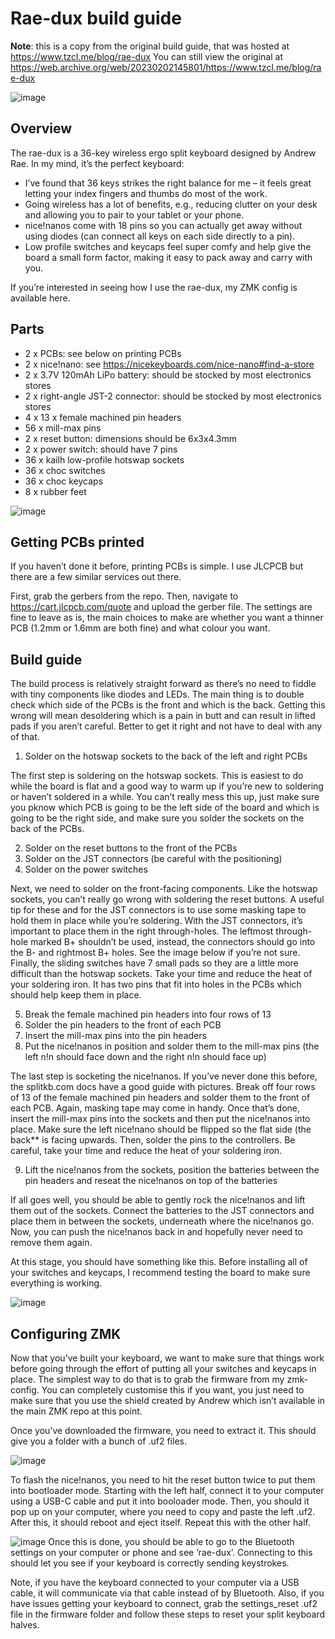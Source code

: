 # Rae-dux build guide

**Note**: this is a copy from the original build guide, that was hosted at https://www.tzcl.me/blog/rae-dux
You can still view the original at https://web.archive.org/web/20230202145801/https://www.tzcl.me/blog/rae-dux

![image](https://i.imgur.com/eRWbyCC.jpg)

## Overview



The rae-dux is a 36-key wireless ergo split keyboard designed by Andrew Rae. In my mind, it’s the perfect keyboard:

- I’ve found that 36 keys strikes the right balance for me – it feels great letting your index fingers and thumbs do most of the work.
- Going wireless has a lot of benefits, e.g., reducing clutter on your desk and allowing you to pair to your tablet or your phone.
- nice!nanos come with 18 pins so you can actually get away without using diodes (can connect all keys on each side directly to a pin).
- Low profile switches and keycaps feel super comfy and help give the board a small form factor, making it easy to pack away and carry with you.

If you’re interested in seeing how I use the rae-dux, my ZMK config is available here.

## Parts

- 2 x PCBs: see below on printing PCBs
- 2 x nice!nano: see https://nicekeyboards.com/nice-nano#find-a-store
- 2 x 3.7V 120mAh LiPo battery: should be stocked by most electronics stores
- 2 x right-angle JST-2 connector: should be stocked by most electronics stores
- 4 x 13 x female machined pin headers
- 56 x mill-max pins
- 2 x reset button: dimensions should be 6x3x4.3mm
- 2 x power switch: should have 7 pins
- 36 x kailh low-profile hotswap sockets
- 36 x choc switches
- 36 x choc keycaps
- 8 x rubber feet

![image](https://i.imgur.com/UIEahGC.jpg)
## Getting PCBs printed


If you haven’t done it before, printing PCBs is simple. I use JLCPCB but there are a few similar services out there.

First, grab the gerbers from the repo. Then, navigate to https://cart.jlcpcb.com/quote and upload the gerber file. The settings are fine to leave as is, the main choices to make are whether you want a thinner PCB (1.2mm or 1.6mm are both fine) and what colour you want.

## Build guide

The build process is relatively straight forward as there’s no need to fiddle with tiny components like diodes and LEDs. The main thing is to double check which side of the PCBs is the front and which is the back. Getting this wrong will mean desoldering which is a pain in butt and can result in lifted pads if you aren’t careful. Better to get it right and not have to deal with any of that.

1. Solder on the hotswap sockets to the back of the left and right PCBs

The first step is soldering on the hotswap sockets. This is easiest to do while the board is flat and a good way to warm up if you’re new to soldering or haven’t soldered in a while. You can’t really mess this up, just make sure you pknow which PCB is going to be the left side of the board and which is going to be the right side, and make sure you solder the sockets on the back of the PCBs.

2. Solder on the reset buttons to the front of the PCBs
3. Solder on the JST connectors (be careful with the positioning)
4. Solder on the power switches

Next, we need to solder on the front-facing components. Like the hotswap sockets, you can’t really go wrong with soldering the reset buttons. A useful tip for these and for the JST connectors is to use some masking tape to hold them in place while you’re soldering. With the JST connectors, it’s important to place them in the right through-holes. The leftmost through-hole marked B+ shouldn’t be used, instead, the connectors should go into the B- and rightmost B+ holes. See the image below if you’re not sure. Finally, the sliding switches have 7 small pads so they are a little more difficult than the hotswap sockets. Take your time and reduce the heat of your soldering iron. It has two pins that fit into holes in the PCBs which should help keep them in place.

5. Break the female machined pin headers into four rows of 13
6. Solder the pin headers to the front of each PCB
7. Insert the mill-max pins into the pin headers
8. Put the nice!nanos in position and solder them to the mill-max pins (the left n!n should face down and the right n!n should face up)

The last step is socketing the nice!nanos. If you’ve never done this before, the splitkb.com docs have a good guide with pictures. Break off four rows of 13 of the female machined pin headers and solder them to the front of each PCB. Again, masking tape may come in handy. Once that’s done, insert the mill-max pins into the sockets and then put the nice!nanos into place. Make sure the left nice!nano should be flipped so the flat side (the back** is facing upwards. Then, solder the pins to the controllers. Be careful, take your time and reduce the heat of your soldering iron.


9. Lift the nice!nanos from the sockets, position the batteries between the pin headers and reseat the nice!nanos on top of the batteries

If all goes well, you should be able to gently rock the nice!nanos and lift them out of the sockets. Connect the batteries to the JST connectors and place them in between the sockets, underneath where the nice!nanos go. Now, you can push the nice!nanos back in and hopefully never need to remove them again.

At this stage, you should have something like this. Before installing all of your switches and keycaps, I recommend testing the board to make sure everything is working.

![image](https://i.imgur.com/VQaLfG4.jpg)

## Configuring ZMK

Now that you’ve built your keyboard, we want to make sure that things work before going through the effort of putting all your switches and keycaps in place. The simplest way to do that is to grab the firmware from my zmk-config. You can completely customise this if you want, you just need to make sure that you use the shield created by Andrew which isn’t available in the main ZMK repo at this point.

Once you’ve downloaded the firmware, you need to extract it. This should give you a folder with a bunch of .uf2 files.

![image](https://i.imgur.com/8yt9ReM.png)

To flash the nice!nanos, you need to hit the reset button twice to put them into bootloader mode. Starting with the left half, connect it to your computer using a USB-C cable and put it into booloader mode. Then, you should it pop up on your computer, where you need to copy and paste the left .uf2. After this, it should reboot and eject itself. Repeat this with the other half.

![image](https://i.imgur.com/mjb0HtT.png)
Once this is done, you should be able to go to the Bluetooth settings on your computer or phone and see ’rae-dux’. Connecting to this should let you see if your keyboard is correctly sending keystrokes.

Note, if you have the keyboard connected to your computer via a USB cable, it will communicate via that cable instead of by Bluetooth. Also, if you have issues getting your keyboard to connect, grab the settings_reset .uf2 file in the firmware folder and follow these steps to reset your split keyboard halves.
